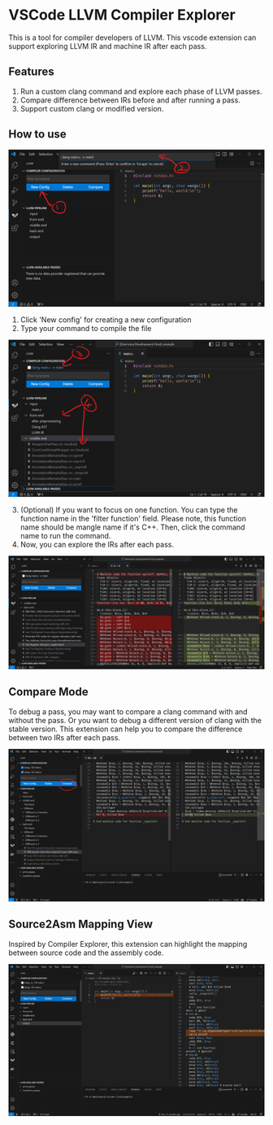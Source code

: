 # VSCode LLVM Compiler Explorer

This is a tool for compiler developers of LLVM. This vscode extension can support exploring LLVM IR and machine IR after each pass. 

## Features

1. Run a custom clang command and explore each phase of LLVM passes.
2. Compare difference between IRs before and after running a pass.
3. Support custom clang or modified version.

## How to use

![](./doc/step1.png)

1. Click 'New config' for creating a new configuration
2. Type your command to compile the file

![](./doc/step2.png)

3. (Optional) If you want to focus on one function. You can type the function name in the 'filter function' field. Please note, this function name should be mangle name if it's C++. Then, click the command name to run the command.
5. Now, you can explore the IRs after each pass.

![](./doc/pass-view.png)


## Compare Mode

To debug a pass, you may want to compare a clang command with and without the pass. Or you want to debug a different version of clang with the stable version. This extension can help you to compare the difference between two IRs after each pass.

![](./doc/compare.png)

## Source2Asm Mapping View

Inspired by Compiler Explorer, this extension can highlight the mapping between source code and the assembly code.

![](./doc/highlight.png)


